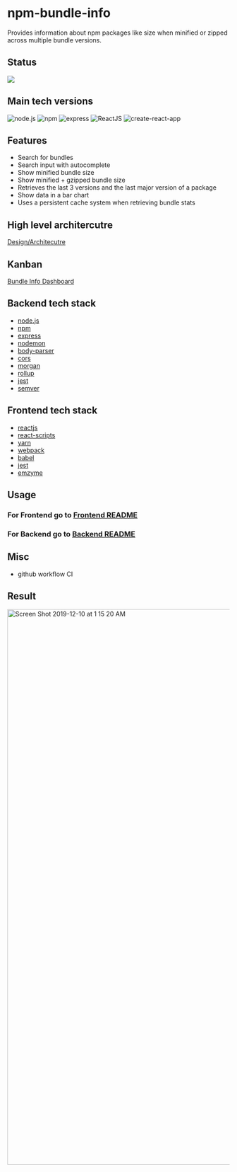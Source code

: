 # npm-bundle-info
Provides information about npm packages like size when minified or zipped across multiple bundle versions. 

## Status
![](https://img.shields.io/github/workflow/status/vsambor/npm-bundle-info/Node%20CI?style=for-the-badge)

## Main tech versions
![node.js](https://img.shields.io/badge/node-12.8.0-green.svg)
![npm](https://img.shields.io/badge/npm-6.10.2-yellow.svg)
![express](https://img.shields.io/badge/express-4.16.x-orange.svg)
![ReactJS](https://img.shields.io/badge/reactjs-16.12.x-brightgreen.svg)
![create-react-app](https://img.shields.io/badge/create_react_app-3.2.x-blue.svg)

## Features
- Search for bundles
- Search input with autocomplete
- Show minified bundle size
- Show minified + gzipped bundle size
- Retrieves the last 3 versions and the last major version of a package
- Show data in a bar chart
- Uses a persistent cache system when retrieving bundle stats

## High level architercutre
[Design/Architecutre](https://github.com/vsambor/npm-bundle-info/wiki/Architecture)

## Kanban
[Bundle Info Dashboard](https://github.com/vsambor/npm-bundle-info/projects/2)

## Backend tech stack

- [node.js](https://nodejs.org/en/)
- [npm](https://www.npmjs.com/)
- [express](https://expressjs.com/)
- [nodemon](https://nodemon.io/)
- [body-parser](https://github.com/expressjs/body-parser)
- [cors](https://github.com/expressjs/body-parser)
- [morgan](https://github.com/expressjs/morgan)
- [rollup](https://rollupjs.org/guide/en/)
- [jest](https://jestjs.io/)
- [semver](https://github.com/npm/node-semver)

## Frontend tech stack

- [reactjs](https://reactjs.org//)
- [react-scripts](https://github.com/facebook/create-react-app)
- [yarn](https://yarnpkg.com/lang/en/)
- [webpack](https://webpack.js.org/)
- [babel](https://babeljs.io/)
- [jest](https://karma-runner.github.io/2.0/index.html)
- [emzyme](https://airbnb.io/enzyme/)


## Usage

### For Frontend go to [Frontend README](https://github.com/vsambor/npm-bundle-info/blob/master/client/README.md)

### For Backend go to [Backend README](https://github.com/vsambor/npm-bundle-info/blob/master/server/README.md)

## Misc
 - github workflow CI


## Result

<img width="1256" alt="Screen Shot 2019-12-10 at 1 15 20 AM" src="https://user-images.githubusercontent.com/26199384/70483988-a02a0800-1aea-11ea-9cc9-67a6900dcd51.png">
